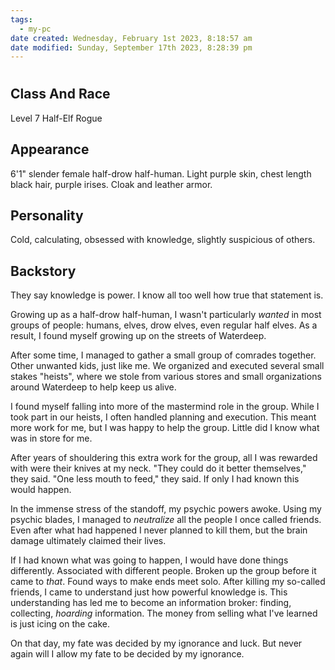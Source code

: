 ```yaml
---
tags:
  - my-pc
date created: Wednesday, February 1st 2023, 8:18:57 am
date modified: Sunday, September 17th 2023, 8:28:39 pm
---
```



# 
## Class And Race
Level 7 Half-Elf Rogue
## Appearance
6'1" slender female half-drow half-human. Light purple skin, chest length black hair, purple irises. Cloak and leather armor.
## Personality
Cold, calculating, obsessed with knowledge, slightly suspicious of others.
## Backstory
They say knowledge is power. I know all too well how true that statement is.

Growing up as a half-drow half-human, I wasn't particularly *wanted* in most groups of people: humans, elves, drow elves, even regular half elves. As a result, I found myself growing up on the streets of Waterdeep.

After some time, I managed to gather a small group of comrades together. Other unwanted kids, just like me. We organized and executed several small stakes "heists", where we stole from various stores and small organizations around Waterdeep to help keep us alive.

I found myself falling into more of the mastermind role in the group. While I took part in our heists, I often handled planning and execution. This meant more work for me, but I was happy to help the group. Little did I know what was in store for me.

After years of shouldering this extra work for the group, all I was rewarded with were their knives at my neck. "They could do it better themselves," they said. "One less mouth to feed," they said. If only I had known this would happen.

In the immense stress of the standoff, my psychic powers awoke. Using my psychic blades, I managed to *neutralize* all the people I once called friends. Even after what had happened I never planned to kill them, but the brain damage ultimately claimed their lives.

If I had known what was going to happen, I would have done things differently. Associated with different people. Broken up the group before it came to *that*. Found ways to make ends meet solo. After killing my so-called friends, I came to understand just how powerful knowledge is. This understanding has led me to become an information broker: finding, collecting, *hoarding* information. The money from selling what I've learned is just icing on the cake.

On that day, my fate was decided by my ignorance and luck. But never again will I allow my fate to be decided by my ignorance.